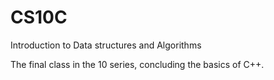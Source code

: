 # CS10C
Introduction to Data structures and Algorithms

The final class in the 10 series, concluding the basics of C++. 
